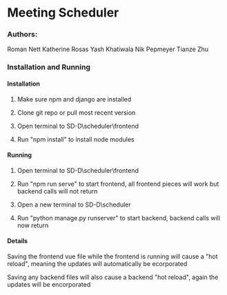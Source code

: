 # Meeting Scheduler

### Authors:
   Roman Nett
   Katherine Rosas
   Yash Khatiwala
   Nik Pepmeyer
   Tianze Zhu

### Installation and Running

#### Installation

1. Make sure npm and django are installed

2. Clone git repo or pull most recent version

3. Open terminal to SD-D\scheduler\frontend

4. Run "npm install" to install node modules

#### Running

1. Open terminal to SD-D\scheduler\frontend

2. Run "npm run serve" to start frontend, all frontend pieces will work but backend calls will not return

3. Open a new terminal to SD-D\scheduler

4. Run "python manage.py runserver" to start backend, backend calls will now return

#### Details

Saving the frontend vue file while the frontend is running will cause a "hot reload", meaning the updates will automatically be ecorporated

Saving any backend files will also cause a backend "hot reload", again the updates will be encorporated